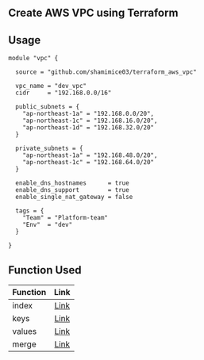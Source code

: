 ## Create AWS VPC using Terraform

## Usage
```
module "vpc" {

  source = "github.com/shamimice03/terraform_aws_vpc"

  vpc_name = "dev_vpc"
  cidr     = "192.168.0.0/16"

  public_subnets = {
    "ap-northeast-1a" = "192.168.0.0/20",
    "ap-northeast-1c" = "192.168.16.0/20",
    "ap-northeast-1d" = "192.168.32.0/20"
  }

  private_subnets = {
    "ap-northeast-1a" = "192.168.48.0/20",
    "ap-northeast-1c" = "192.168.64.0/20"
  }

  enable_dns_hostnames      = true
  enable_dns_support        = true
  enable_single_nat_gateway = false

  tags = {
    "Team" = "Platform-team"
    "Env"  = "dev"
  }

}
```

## Function Used

| Function        | Link         
| ------------- |:-------------:| 
| index      | [Link](https://developer.hashicorp.com/terraform/language/functions/index_function)
| keys       | [Link](https://developer.hashicorp.com/terraform/language/functions/keys)   
| values     | [Link](https://developer.hashicorp.com/terraform/language/functions/values)
| merge      | [Link](https://developer.hashicorp.com/terraform/language/functions/merge)
